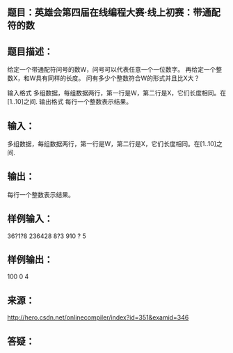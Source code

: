 题目：英雄会第四届在线编程大赛·线上初赛：带通配符的数
-----------

题目描述：
-----------
给定一个带通配符问号的数W，问号可以代表任意一个一位数字。
再给定一个整数X，和W具有同样的长度。
问有多少个整数符合W的形式并且比X大？

输入格式
多组数据，每组数据两行，第一行是W，第二行是X，它们长度相同。在[1..10]之间.
输出格式
每行一个整数表示结果。

输入：
-----------
多组数据，每组数据两行，第一行是W，第二行是X，它们长度相同。在[1..10]之间.

输出：
-----------
每行一个整数表示结果。

样例输入：
-----------
36?1?8
236428
8?3
910
?
5

样例输出：
-----------
100
0
4

来源：
-----------
http://hero.csdn.net/onlinecompiler/index?id=351&examid=346

答疑：
-----------
